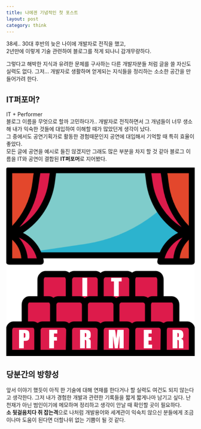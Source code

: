 ```yaml
---
title: 나에겐 기념적인 첫 포스트
layout: post
category: think
---
```


38세.. 30대 후반의 늦은 나이에 개발자로 전직을 했고,  
2년만에 이렇게 기술 관련하여 블로그를 적게 되나니 감개무량하다.

그렇다고 해박한 지식과 유려한 문체를 구사하는 다른 개발자분들 처럼 글을 쓸 자신도 실력도 없다. 그저... 개발자로 생활하며 얻게되는 지식들을 정리하는 소소한 공간을 만들어가려 한다.

## IT퍼포머?

IT + Performer  
블로그 이름을 무엇으로 할까 고민하다가.. 개발자로 전직하면서 그 개념들이 너무 생소해 내가 익숙한 것들에 대입하여 이해할 때가 많았던게 생각이 났다.  
그 중에서도 공연기획가로 활동한 경험때문인지 공연에 대입해서 기억할 때 특히 효율이 좋았다.  
모든 글에 공연을 예시로 들진 않겠지만 그래도 많은 부분을 차지 할 것 같아 블로그 이름을 IT와 공연이 결합된 **IT퍼포머**로 지어봤다.

![IT Performer](./images/it-performer.png)

## 당분간의 방향성

앞서 이야기 했듯이 아직 한 기술에 대해 연재를 한다거나 할 실력도 여건도 되지 않는다고 생각한다. 그저 내가 경험한 개발과 관련한 기록들을 짧게 짧게나마 남기고 싶다. 난 천재가 아닌 범인이기에 메모하며 정리하고 생각이 안날 때 확인할 곳이 필요하다.  
**소 뒷걸음치다 쥐 잡는격**으로 나처럼 개발용어와 세계관이 익숙치 않으신 분들에게 조금이나마 도움이 된다면 더할나위 없는 기쁨이 될 것 같다.
